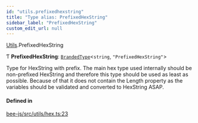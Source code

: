 ```yaml
---
id: "utils.prefixedhexstring"
title: "Type alias: PrefixedHexString"
sidebar_label: "PrefixedHexString"
custom_edit_url: null
---
```


[Utils](../modules/utils.md).PrefixedHexString

Ƭ **PrefixedHexString**: [`BrandedType`](brandedtype.md)<`string`, ``"PrefixedHexString"``\>

Type for HexString with prefix.
The main hex type used internally should be non-prefixed HexString
and therefore this type should be used as least as possible.
Because of that it does not contain the Length property as the variables
should be validated and converted to HexString ASAP.

#### Defined in

[bee-js/src/utils/hex.ts:23](https://github.com/ethersphere/bee-js/blob/5b112bf/src/utils/hex.ts#L23)
